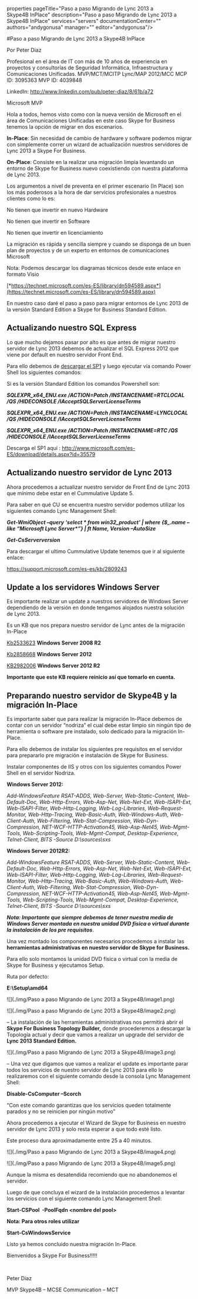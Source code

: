 
properties
	pageTitle="Paso a paso Migrando de Lync 2013 a Skype4B InPlace"
	description="Paso a paso Migrando de Lync 2013 a Skype4B InPlace"
	services="servers"
	documentationCenter=""
	authors="andygonusa"
	manager=""
	editor="andygonusa"/>

<tags
	ms.service="servers"
	ms.workload="Lync 2013"
	ms.tgt_pltfrm="na"
	ms.devlang="na"
	ms.topic="how-to-article"
	ms.date="05/16/2016"
	ms.author="andygonusa"/>


#Paso a paso Migrando de Lync 2013 a Skype4B InPlace



Por Peter Diaz

Profesional en el área de IT con más de 10 años de experiencia en
proyectos y consultorías de Seguridad Informática, Infraestructura y
Comunicaciones Unificadas. MVP/MCT/MCITP Lync/MAP 2012/MCC MCP ID:
3095363 MVP ID: 4039848

LinkedIn: <http://www.linkedin.com/pub/peter-diaz/8/61b/a72>

Microsoft MVP

Hola a todos, hemos visto como con la nueva versión de Microsoft en el
área de Comunicaciones Unificadas en este caso Skype for Business
tenemos la opción de migrar en dos escenarios.

**In-Place**: Sin necesidad de cambio de hardware y software podemos
migrar con simplemente correr un wizard de actualización nuestros
servidores de Lync 2013 a Skype For Business.

**On-Place**: Consiste en la realizar una migración limpia levantando un
entorno de Skype for Business nuevo coexistiendo con nuestra plataforma
de Lync 2013.

Los argumentos a nivel de preventa en el primer escenario (In Place) son
los más poderosos a la hora de dar servicios profesionales a nuestros
clientes como lo es:

No tienen que invertir en nuevo Hardware

No tienen que invertir en Software

No tienen que invertir en licenciamiento

La migración es rápida y sencilla siempre y cuando se disponga de un
buen plan de proyectos y de un experto en entornos de comunicaciones
Microsoft

Nota: Podemos descargar los diagramas técnicos desde este enlace en
formato Visio

[*https://technet.microsoft.com/es-ES/library/dn594589.aspx*](https://technet.microsoft.com/es-ES/library/dn594589.aspx)

En nuestro caso daré el paso a paso para migrar entornos de Lync 2013 de
la versión Standard Edition a Skype for Business Standard Edition.

Actualizando nuestro SQL Express
--------------------------------

Lo que mucho dejamos pasar por alto es que antes de migrar nuestro
servidor de Lync 2013 debemos de actualizar el SQL Express 2012 que
viene por default en nuestro servidor Front End.

Para ello debemos de [descargar el
SP1](http://www.microsoft.com/es-ES/download/details.aspx?id=35579) y
luego ejecutar vía comando Power Shell los siguientes comandos:

Si es la versión Standard Edition los comandos Powershell son:

***SQLEXPR\_x64\_ENU.exe /ACTION=Patch /INSTANCENAME=RTCLOCAL /QS
/HIDECONSOLE /IAcceptSQLServerLicenseTerms***

***SQLEXPR\_x64\_ENU.exe /ACTION=Patch /INSTANCENAME=LYNCLOCAL /QS
/HIDECONSOLE /IAcceptSQLServerLicenseTerms***

***SQLEXPR\_x64\_ENU.exe /ACTION=Patch /INSTANCENAME=RTC /QS
/HIDECONSOLE /IAcceptSQLServerLicenseTerms***

Descarga el SP1 aquí :
<http://www.microsoft.com/es-ES/download/details.aspx?id=35579>

Actualizando nuestro servidor de Lync 2013
------------------------------------------

Ahora procedemos a actualizar nuestro servidor de Front End de Lync 2013
que mínimo debe estar en el Cummulative Update 5.

Para saber en qué CU se encuentra nuestro servidor podemos utilizar los
siguientes comando Lync Management Shell:

***Get-WmiObject –query ‘select \* from win32\_product’ | where
{\$\_.name –like “Microsoft Lync Server\*”} | ft Name, Version
–AutoSize***

***Get-CsServerversion***

Para descargar el ultimo Cummulative Update tenemos que ir al siguiente
enlace:

<https://support.microsoft.com/es-es/kb/2809243>

Update a los servidores Windows Server
--------------------------------------

Es importante realizar un update a nuestros servidores de Windows Server
dependiendo de la versión en donde tengamos alojados nuestra solución de
Lync 2013.

Es un KB que nos prepara nuestro servidor de Lync antes de la migración
In-Place

[Kb2533623](http://support.microsoft.com/kb/2533623) **Windows Server
2008 R2**

[Kb2858668](http://support.microsoft.com/kb/2858668) **Windows Server
2012**

[KB2982006](https://support.microsoft.com/en-us/kb/2982006) **Windows
Server 2012 R2**

**Importante que este KB requiere reinicio así que tomarlo en cuenta.**

Preparando nuestro servidor de Skype4B y la migración In-Place
--------------------------------------------------------------

Es importante saber que para realizar la migración In-Place debemos de
contar con un servidor “nodriza” el cual debe estar limpio sin ningún
tipo de herramienta o software pre instalado, solo dedicado para la
migración In-Place.

Para ello debemos de instalar los siguientes pre requisitos en el
servidor para prepararlo pre migración e instalación de Skype for
Business.

Instalar componentes de IIS y otros con los siguientes comandos Power
Shell en el servidor Nodriza.

**Windows Server 2012:**

*Add-WindowsFeature RSAT-ADDS, Web-Server, Web-Static-Content,
Web-Default-Doc, Web-Http-Errors, Web-Asp-Net, Web-Net-Ext,
Web-ISAPI-Ext, Web-ISAPI-Filter, Web-Http-Logging, Web-Log-Libraries,
Web-Request-Monitor, Web-Http-Tracing, Web-Basic-Auth, Web-Windows-Auth,
Web-Client-Auth, Web-Filtering, Web-Stat-Compression,
Web-Dyn-Compression, NET-WCF-HTTP-Activation45, Web-Asp-Net45,
Web-Mgmt-Tools, Web-Scripting-Tools, Web-Mgmt-Compat,
Desktop-Experience, Telnet-Client, BITS -Source D:\\sources\\sxs*

**Windows Server 2012R2:**

*Add-WindowsFeature RSAT-ADDS, Web-Server, Web-Static-Content,
Web-Default-Doc, Web-Http-Errors, Web-Asp-Net, Web-Net-Ext,
Web-ISAPI-Ext, Web-ISAPI-Filter, Web-Http-Logging, Web-Log-Libraries,
Web-Request-Monitor, Web-Http-Tracing, Web-Basic-Auth, Web-Windows-Auth,
Web-Client-Auth, Web-Filtering, Web-Stat-Compression,
Web-Dyn-Compression, NET-WCF-HTTP-Activation45, Web-Asp-Net45,
Web-Mgmt-Tools, Web-Scripting-Tools, Web-Mgmt-Compat,
Desktop-Experience, Telnet-Client, BITS -Source D:\\sources\\sxs*

***Nota: Importante que siempre debemos de tener nuestra media de
Windows Server montada en nuestra unidad DVD física o virtual durante la
instalación de los pre requisitos***.

Una vez montado los componentes necesarios procedemos a instalar las
**herramientas administrativas en nuestro servidor de Skype for
Business.**

Para ello solo montamos la unidad DVD física o virtual con la media de
Skype for Business y ejecutamos Setup.

Ruta por defecto:

**E:\\Setup\\amd64**

![](./img/Paso a paso Migrando de Lync 2013 a Skype4B/image1.png)

![](./img/Paso a paso Migrando de Lync 2013 a Skype4B/image2.png)


– La instalación de las herramientas administrativas nos permitirá abrir
el **Skype For Business Topology Builder,** donde procederemos a
descargar la Topología actual y decir que vamos a realizar un upgrade
del servidor de **Lync 2013 Standard Edition.**

![](./img/Paso a paso Migrando de Lync 2013 a Skype4B/image3.png)


– Una vez que digamos que vamos a realizar el update es importante parar
todos los servicios de nuestro servidor de Lync 2013 para ello lo
realizaremos con el siguiente comando desde la consola Lync Management
Shell:

**Disable-CsComputer –Scorch**

“Con este comando garantizas que los servicios queden totalmente parados
y no se reinicien por ningún motivo”

Ahora procedemos a ejecutar el Wizard de Skype for Business en nuestro
servidor de Lync 2013 y solo resta esperar a que todo esté listo.

Este proceso dura aproximadamente entre 25 a 40 minutos.

![](./img/Paso a paso Migrando de Lync 2013 a Skype4B/image4.png)

![](./img/Paso a paso Migrando de Lync 2013 a Skype4B/image5.png)

Aunque la misma es desatendida recomiendo que no abandonemos el
servidor.

Luego de que concluya el wizard de la instalación procedemos a levantar
los servicios con el siguiente comando Lync Management Shell:

**Start-CSPool  -PoolFqdn &lt;nombre del pool&gt;**

**Nota: Para otros roles utilizar**

**Start-CsWindowsService**

Listo ya hemos concluido nuestra migración In-Place.

Bienvenidos a Skype For Business!!!!!

 

Peter Diaz

MVP Skype4B – MCSE Communication – MCT
